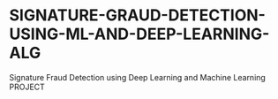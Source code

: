 # SIGNATURE-GRAUD-DETECTION-USING-ML-AND-DEEP-LEARNING-ALG
Signature Fraud Detection using Deep Learning and Machine Learning PROJECT
